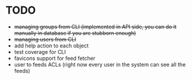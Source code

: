 # TODO

* ~~managing groups from CLI (implemented in API side, you can do it manually in database if you are stubborn enough)~~
* ~~managing users from CLI~~
* add help action to each object
* test coverage for CLI
* favicons support for feed fetcher
* user to feeds ACLs (right now every user in the system can see all the feeds)
